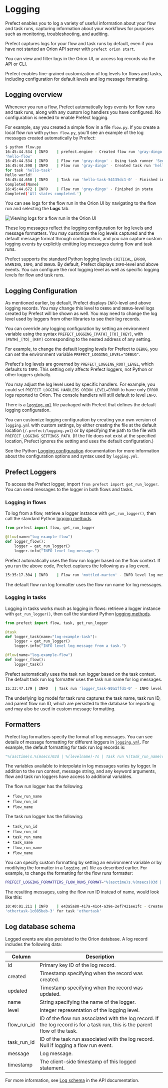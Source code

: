 # Logging

Prefect enables you to log a variety of useful information about your flow and task runs, capturing information about your workflows for purposes such as monitoring, troubleshooting, and auditing.

Prefect captures logs for your flow and task runs by default, even if you have not started an Orion API server with `prefect orion start`.

You can view and filter logs in the Orion UI, or access log records via the API or CLI.

Prefect enables fine-grained customization of log levels for flows and tasks, including configuration for default levels and log message formatting.

## Logging overview

Whenever you run a flow, Prefect automatically logs events for flow runs and task runs, along with any custom log handlers you have configured. No configuration is needed to enable Prefect logging.

For example, say you created a simple flow in a file `flow.py`. If you create a local flow run with `python flow.py`, you'll see an example of the log messages created automatically by Prefect:

```bash
$ python flow.py
16:45:44.534 | INFO    | prefect.engine - Created flow run 'gray-dingo' for flow 
'hello-flow'
16:45:44.534 | INFO    | Flow run 'gray-dingo' - Using task runner 'SequentialTaskRunner'
16:45:44.598 | INFO    | Flow run 'gray-dingo' - Created task run 'hello-task-54135dc1-0' 
for task 'hello-task'
Hello world!
16:45:44.650 | INFO    | Task run 'hello-task-54135dc1-0' - Finished in state 
Completed(None)
16:45:44.672 | INFO    | Flow run 'gray-dingo' - Finished in state 
Completed('All states completed.')
```

You can see logs for the flow run in the Orion UI by navigating to the flow run and selecting the **Logs** tab.

![Viewing logs for a flow run in the Orion UI](/img/concepts/flow_run_logs.png)

These log messages reflect the logging configuration for log levels and message formatters. You may customize the log levels captured and the default message format through configuration, and you can capture custom logging events by explicitly emitting log messages during flow and task runs.

Prefect supports the standard Python logging levels `CRITICAL`, `ERROR`, `WARNING`, `INFO`, and `DEBUG`. By default, Prefect displays `INFO`-level and above events. You can configure the root logging level as well as specific logging levels for flow and task runs.

## Logging Configuration

As mentioned earlier, by default, Prefect displays `INFO`-level and above logging records. You may change this level to `DEBUG` and `DEBUG`-level logs created by Prefect will be shown as well. You may need to change the log level used by loggers from other libraries to see their log records.

You can override any logging configuration by setting an environment variable using the syntax `PREFECT_LOGGING_[PATH]_[TO]_[KEY]`, with `[PATH]_[TO]_[KEY]` corresponding to the nested address of any setting. 

For example, to change the default logging levels for Prefect to `DEBUG`, you can set the environment variable `PREFECT_LOGGING_LEVEL="DEBUG"`.

Prefect's log levels are governed by `PREFECT_LOGGING_ROOT_LEVEL`, which defaults to `INFO`. This setting only affects Prefect loggers, not Python or other loggers globally.

You may adjust the log level used by specific handlers. For example, you could set `PREFECT_LOGGING_HANDLERS_ORION_LEVEL=ERROR` to have only `ERROR` logs reported to Orion. The console handlers will still default to level `INFO`.

There is a [`logging.yml`](https://github.com/PrefectHQ/prefect/blob/orion/src/prefect/logging/logging.yml) file packaged with Prefect that defines the default logging configuration. 

You can customize logging configuration by creating your own version of `logging.yml` with custom settings, by either creating the file at the default location (`/.prefect/logging.yml`) or by specifying the path to the file with `PREFECT_LOGGING_SETTINGS_PATH`. (If the file does not exist at the specified location, Prefect ignores the setting and uses the default configuration.)

See the Python [Logging configuration](https://docs.python.org/3/library/logging.config.html#logging.config.dictConfig) documentation for more information about the configuration options and syntax used by `logging.yml`.

## Prefect Loggers

To access the Prefect logger, import `from prefect import get_run_logger`. You can send messages to the logger in both flows and tasks.

### Logging in flows

To log from a flow, retrieve a logger instance with `get_run_logger()`, then call the standard Python [logging methods](https://docs.python.org/3/library/logging.html).

```python
from prefect import flow, get_run_logger

@flow(name="log-example-flow")
def logger_flow():
    logger = get_run_logger()
    logger.info("INFO level log message.")
```

Prefect automatically uses the flow run logger based on the flow context. If you run the above code, Prefect captures the following as a log event.

```bash
15:35:17.304 | INFO    | Flow run 'mottled-marten' - INFO level log message.
```

The default flow run log formatter uses the flow run name for log messages.

### Logging in tasks

Logging in tasks works much as logging in flows: retrieve a logger instance with `get_run_logger()`, then call the standard Python [logging methods](https://docs.python.org/3/library/logging.html).

```python
from prefect import flow, task, get_run_logger

@task
def logger_task(name="log-example-task"):
    logger = get_run_logger()
    logger.info("INFO level log message from a task.")

@flow(name="log-example-flow")
def logger_flow():
    logger_task()
```

Prefect automatically uses the task run logger based on the task context. The default task run log formatter uses the task run name for log messages. 

```bash
15:33:47.179 | INFO   | Task run 'logger_task-80a1ffd1-0' - INFO level log message from a task.
```

The underlying log model for task runs captures the task name, task run ID, and parent flow run ID, which are persisted to the database for reporting and may also be used in custom message formatting.

## Formatters

Prefect log formatters specify the format of log messages. You can see details of message formatting for different loggers in [`logging.yml`](https://github.com/PrefectHQ/prefect/blob/orion/src/prefect/logging/logging.yml). For example, the default formatting for task run log records is:

```python
"%(asctime)s.%(msecs)03d | %(levelname)-7s | Task run %(task_run_name)r - %(message)s"
```

The variables available to interpolate in log messages varies by logger. In addition to the run context, message string, and any keyword arguments, flow and task run loggers have access to additional variables.


The flow run logger has the following:

- `flow_run_name`
- `flow_run_id`
- `flow_name`

The task run logger has the following:

- `task_run_id`
- `flow_run_id`
- `task_run_name`
- `task_name`
- `flow_run_name`
- `flow_name`

You can specify custom formatting by setting an environment variable or by modifying the formatter in a `logging.yml` file as described earlier. For example, to change the formatting for the flow runs formatter:

```bash
PREFECT_LOGGING_FORMATTERS_FLOW_RUNS_FORMAT="%(asctime)s.%(msecs)03d | %(levelname)-7s | %(flow_run_id)s - %(message)s"
```

The resulting messages, using the flow run ID instead of name, would look like this:

```bash
10:40:01.211 | INFO    | e43a5a80-417a-41c4-a39e-2ef7421ee1fc - Created task run 
'othertask-1c085beb-3' for task 'othertask'
```

## Log database schema

Logged events are also persisted to the Orion database. A log record includes the following data:

| Column | Description |
| --- | --- |
| id | Primary key ID of the log record. |
| created | Timestamp specifying when the record was created. |
| updated | Timestamp specifying when the record was updated. |
| name | String specifying the name of the logger. |
| level | Integer representation of the logging level. |
| flow_run_id | ID of the flow run associated with the log record. If the log record is for a task run, this is the parent flow of the task. | 
| task_run_id | ID of the task run associated with the log record. Null if logging a flow run event. |
| message | Log message. |
| timestamp | The client-side timestamp of this logged statement. |

For more information, see [Log schema](/api-ref/orion/schemas/core/#prefect.orion.schemas.core.Log) in the API documentation.